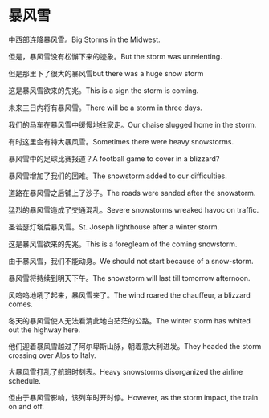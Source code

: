 # 暴风雪

<p><span class="chinese">中西部连降暴风雪。</span><span class="english">Big Storms in the Midwest.</span></p>

<p><span class="chinese">但是，暴风雪没有松懈下来的迹象。</span><span class="english">But the storm was unrelenting.</span></p>

<p><span class="chinese">但是那里下了很大的暴风雪</span><span class="english">but there was a huge snow storm</span></p>

<p><span class="chinese">这是暴风雪欲来的先兆。</span><span class="english">This is a sign the storm is coming.</span></p>

<p><span class="chinese">未来三日内将有暴风雪。</span><span class="english">There will be a storm in three days.</span></p>

<p><span class="chinese">我们的马车在暴风雪中缓慢地往家走。</span><span class="english">Our chaise slugged home in the storm.</span></p>

<p><span class="chinese">有时这里会有特大暴风雪。</span><span class="english">Sometimes there were heavy snowstorms.</span></p>

<p><span class="chinese">暴风雪中的足球比赛报道？</span><span class="english">A football game to cover in a blizzard?</span></p>

<p><span class="chinese">暴风雪增加了我们的困难。</span><span class="english">The snowstorm added to our difficulties.</span></p>

<p><span class="chinese">道路在暴风雪之后铺上了沙子。</span><span class="english">The roads were sanded after the snowstorm.</span></p>

<p><span class="chinese">猛烈的暴风雪造成了交通混乱。</span><span class="english">Severe snowstorms wreaked havoc on traffic.</span></p>

<p><span class="chinese">圣若瑟灯塔后暴风雪。</span><span class="english">St. Joseph lighthouse after a winter storm.</span></p>

<p><span class="chinese">这是暴风雪欲来的先兆。</span><span class="english">This is a foregleam of the coming snowstorm.</span></p>

<p><span class="chinese">由于暴风雪，我们不能动身。</span><span class="english">We should not start because of a snow-storm.</span></p>

<p><span class="chinese">暴风雪将持续到明天下午。</span><span class="english">The snowstorm will last till tomorrow afternoon.</span></p>

<p><span class="chinese">风呜呜地吼了起来，暴风雪来了。</span><span class="english">The wind roared the chauffeur, a blizzard comes.</span></p>

<p><span class="chinese">冬天的暴风雪使人无法看清此地白茫茫的公路。</span><span class="english">The winter storm has whited out the highway here.</span></p>

<p><span class="chinese">他们迎着暴风雪越过了阿尔卑斯山脉，朝着意大利进发。</span><span class="english">They headed the storm crossing over Alps to Italy.</span></p>

<p><span class="chinese">大暴风雪打乱了航班时刻表。</span><span class="english">Heavy snowstorms disorganized the airline schedule.</span></p>

<p><span class="chinese">但由于暴风雪影响，该列车时开时停。</span><span class="english">However, as the storm impact, the train on and off.</span></p>

